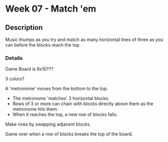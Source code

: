 # Week 07 - Match 'em

## Description

Music thumps as you try and match as many horizontal lines of three as you can before the blocks reach the top.

### Details
Game Board is 8x10???

3 colors?

A 'metronome' moves from the bottom to the top.
*  The metronome 'matches' 3 horizontal blocks.
*  Rows of 3 or more can chain with blocks directly above them as the metronome hits them.
*  When it reaches the top, a new row of blocks falls.

Make rows by swapping adjacent blocks.

Game over when a row of blocks breaks the top of the board.
